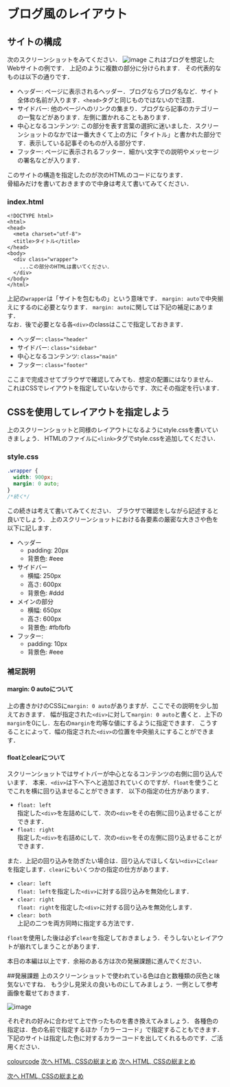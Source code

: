 # ブログ風のレイアウト
## サイトの構成

次のスクリーンショットをみてください．
![image](./images/basic_bloglike_layout/1.png)
これはブログを想定したWebサイトの例です．
上記のように複数の部分に分けられます．
その代表的なものは以下の通りです．

* ヘッダー: ページに表示されるヘッダー．ブログならブログ名など．サイト全体の名前が入ります．```<head>```タグと同じものではないので注意．
* サイドバー: 他のページへのリンクの集まり．ブログなら記事のカテゴリーの一覧などがあります．左側に置かれることもあります．
* 中心となるコンテンツ: この部分を表す言葉の選択に迷いました．スクリーンショットのなかでは一番大きくて上の方に「タイトル」と書かれた部分です．表示している記事そのものが入る部分です．
* フッター: ページに表示されるフッター．細かい文字での説明やメッセージの署名などが入ります．

このサイトの構造を指定したのが次のHTMLのコードになります．  
骨組みだけを書いておきますので中身は考えて書いてみてください．

### index.html

```
<!DOCTYPE html>
<html>
<head>
  <meta charset="utf-8">
  <title>タイトル</title>
</head>
<body>
  <div class="wrapper">
    ...この部分のHTMLは書いてください．
  </div>
</body>
</html>
```

上記の```wrapper```は「サイトを包むもの」という意味です．
```margin: auto```で中央揃えにするのに必要となります．
```margin: auto```に関しては下記の補足にあります．  
なお．後で必要となる各```<div>```のclassはここで指定しておきます． 

* ヘッダー: ```class="header"```
* サイドバー: ```class="sidebar"```  
* 中心となるコンテンツ: ```class="main"```  
* フッター: ```class="footer"```

ここまで完成させてブラウザで確認してみても．想定の配置にはなりません．
これはCSSでレイアウトを指定していないからです．次にその指定を行います．

## CSSを使用してレイアウトを指定しよう

上のスクリーンショットと同様のレイアウトになるようにstyle.cssを書いていきましょう．
HTMLのファイルに```<link>```タグでstyle.cssを追加してください．

### style.css

```css
.wrapper {
  width: 900px;
  margin: 0 auto;
}
/*続く*/

```
この続きは考えて書いてみてください．
ブラウザで確認をしながら記述すると良いでしょう．
上のスクリーンショットにおける各要素の厳密な大きさや色を以下に記します．

* ヘッダー
    * padding: 20px
    * 背景色: #eee
* サイドバー
    * 横幅: 250px
    * 高さ: 600px
    * 背景色: #ddd
* メインの部分
    * 横幅: 650px
    * 高さ: 600px
    * 背景色: #fbfbfb
* フッター:
    * padding: 10px
    * 背景色: #eee  

### 補足説明
#### margin: 0 autoについて

上の書きかけのCSSに```margin: 0 auto```がありますが．ここでその説明を少し加えておきます．
幅が指定された```<div>```に対して```margin: 0 auto```と書くと．上下の```margin```を0にし．左右の```margin```を均等な値にするように指定できます．
こうすることによって．幅の指定された```<div>```の位置を中央揃えにすることができます．

#### floatとclearについて

スクリーンショットではサイトバーが中心となるコンテンツの右側に回り込んでいます．
本来．```<div>```は下へ下へと追加されていくのですが．```float```を使うことでこれを横に回り込ませることができます．
以下の指定の仕方があります．

* ```float: left```  
指定した```<div>```を左詰めにして．次の```<div>```をその右側に回り込ませることができます．
* ```float: right```  
指定した```<div>```を右詰めにして．次の```<div>```をその左側に回り込ませることができます． 

また．上記の回り込みを防ぎたい場合は．回り込んでほしくない```<div>```に```clear```を指定します．```clear```にもいくつかの指定の仕方があります．

* ```clear: left```  
```float: left```を指定した```<div>```に対する回り込みを無効化します．
* ```clear: right```  
```float: right```を指定した```<div>```に対する回り込みを無効化します．
* ```clear: both```  
上記の二つを両方同時に指定する方法です．  

```float```を使用した後は必ず```clear```を指定しておきましょう．そうしないとレイアウトが崩れてしまうことがあります．

本日の本編は以上です．余裕のある方は次の発展課題に進んでください．

##発展課題
上のスクリーンショットで使われている色は白と数種類の灰色と味気ないですね．
もう少し見栄えの良いものにしてみましょう．一例として参考画像を載せておきます．

![image](./images/basic_bloglike_layout/2.png)

それぞれの好みに合わせて上で作ったものを書き換えてみましょう．
各種色の指定は．色の名前で指定するほか「カラーコード」で指定することもできます．
下記のサイトは指定した色に対するカラーコードを出してくれるものです．ご活用ください．

[colourcode](http://colourco.de/ "colourcode")  [次へ HTML, CSSの総まとめ](./04/html-css.md)
  [次へ HTML, CSSの総まとめ](../04/html-css.md)
 
  [次へ HTML, CSSの総まとめ](../04/html-css.md)
